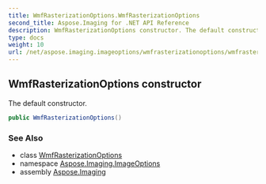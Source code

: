 ```yaml
---
title: WmfRasterizationOptions.WmfRasterizationOptions
second_title: Aspose.Imaging for .NET API Reference
description: WmfRasterizationOptions constructor. The default constructor
type: docs
weight: 10
url: /net/aspose.imaging.imageoptions/wmfrasterizationoptions/wmfrasterizationoptions/
---
```

## WmfRasterizationOptions constructor

The default constructor.

```csharp
public WmfRasterizationOptions()
```

### See Also

* class [WmfRasterizationOptions](../)
* namespace [Aspose.Imaging.ImageOptions](../../wmfrasterizationoptions/)
* assembly [Aspose.Imaging](../../../)



